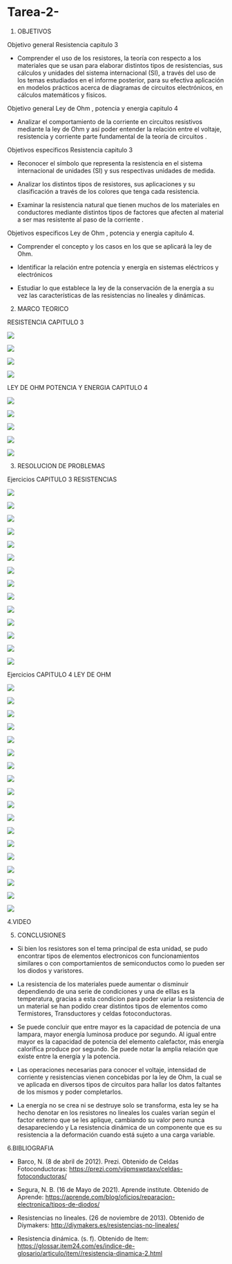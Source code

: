 # Tarea-2-

1. OBJETIVOS

Objetivo general  Resistencia capitulo 3

- Comprender el uso de los resistores, la teoría con respecto a los materiales que se usan para elaborar distintos tipos de resistencias, sus cálculos y unidades del sistema internacional (SI), a través del uso de los temas estudiados en el informe posterior, para su efectiva aplicación en modelos prácticos acerca de diagramas de circuitos electrónicos, en cálculos matemáticos y físicos.

Objetivo general Ley de Ohm , potencia y energia capitulo 4 

- Analizar el comportamiento de la corriente en circuitos resistivos mediante la ley de Ohm y así poder entender la relación entre el voltaje, resistencia y corriente parte fundamental de la teoría de circuitos .

Objetivos especificos Resistencia capitulo 3

- Reconocer el símbolo que representa la resistencia en el sistema internacional de unidades (SI) y sus respectivas unidades de medida.

- Analizar los distintos tipos de resistores, sus aplicaciones y su clasificación a través de los colores que tenga cada resistencia.

- Examinar la resistencia natural que tienen muchos de los materiales en conductores mediante distintos tipos de factores que afecten al material a ser mas resistente al paso de la corriente .

Objetivos especificos Ley de Ohm , potencia y energia capitulo 4.

- Comprender el concepto y los  casos en los que se aplicará la ley de Ohm. 

- Identificar la relación entre potencia y energía en sistemas eléctricos y electrónicos 

-  Estudiar lo que establece la ley de la conservación de la energía a su vez las características de las resistencias no lineales y dinámicas. 

2. MARCO TEORICO

RESISTENCIA CAPITULO 3

![](https://user-images.githubusercontent.com/84397282/120918373-cbf36300-c679-11eb-99bb-003f792da64e.jpg)

![](https://user-images.githubusercontent.com/84397282/120918374-cc8bf980-c679-11eb-8ce6-1a968087dc8d.jpg)

![](https://user-images.githubusercontent.com/84397282/120918377-cc8bf980-c679-11eb-87a9-8ceec75b53c5.jpg)

![](https://user-images.githubusercontent.com/84397282/120918378-cc8bf980-c679-11eb-9594-a5ab66b1b8f1.jpg)

LEY DE OHM POTENCIA Y ENERGIA CAPITULO 4 

![](https://user-images.githubusercontent.com/84998013/121100407-63160300-c7bf-11eb-8cc4-1a0919dbe445.png)

![](https://user-images.githubusercontent.com/84998013/121100472-880a7600-c7bf-11eb-969a-44ab3ad15540.png)

![](https://user-images.githubusercontent.com/84998005/121119699-b9943900-c7e1-11eb-9ad4-94a71c89a2fb.png)

![](https://user-images.githubusercontent.com/84998005/121123018-1f83bf00-c7e8-11eb-9a4f-19bccd76f105.png)

![](https://user-images.githubusercontent.com/84998005/121123023-20b4ec00-c7e8-11eb-83b2-127ceb790ec4.png)





3. RESOLUCION DE PROBLEMAS

Ejercicios CAPITULO 3 RESISTENCIAS 

![](https://user-images.githubusercontent.com/84397282/120944545-b7a37a80-c6fa-11eb-8423-2421df2ba299.jpg)

![](https://user-images.githubusercontent.com/84397282/120944546-b83c1100-c6fa-11eb-8634-011fa3e05456.jpg)

![](https://user-images.githubusercontent.com/84397282/120944547-b8d4a780-c6fa-11eb-8e56-fb57ad8e1c3e.jpg) 

![](https://user-images.githubusercontent.com/84397282/121107185-16392900-c7cd-11eb-9a0c-2ada2e974c96.jpg)

![](https://user-images.githubusercontent.com/84397282/121107188-176a5600-c7cd-11eb-91e2-d5ee473417bd.jpg)

![](https://user-images.githubusercontent.com/84397282/121107192-176a5600-c7cd-11eb-84e9-21bbe750c842.jpg)

![](https://user-images.githubusercontent.com/84998013/121109175-a9c02900-c7d0-11eb-9834-3390a254e4ac.png)

![](https://user-images.githubusercontent.com/84998013/121109296-e3912f80-c7d0-11eb-8c70-685522cc1a0c.png)

![](https://user-images.githubusercontent.com/84998013/121109370-0c192980-c7d1-11eb-9eeb-97a8343cb6f1.png)

![](https://user-images.githubusercontent.com/84998013/121109478-4682c680-c7d1-11eb-89ed-6356f3f32fab.png)

![](https://user-images.githubusercontent.com/84998005/121110985-bf831d80-c7d3-11eb-98c6-74c40bc87534.png)

![](https://user-images.githubusercontent.com/84998005/121111007-c7db5880-c7d3-11eb-9213-1f6de56a6fc5.png)

![](https://user-images.githubusercontent.com/84998005/121111003-c6119500-c7d3-11eb-9922-be474270125a.png)

![](https://user-images.githubusercontent.com/84998005/121111000-c578fe80-c7d3-11eb-97ec-e879ddd46d5e.png)

Ejercicios CAPITULO 4 LEY DE OHM 

![](https://user-images.githubusercontent.com/84397282/121133390-e18e9700-c7f7-11eb-938d-f337146d5231.jpg)

![](https://user-images.githubusercontent.com/84397282/121133392-e18e9700-c7f7-11eb-8d13-0c33e782db64.jpg)

![](https://user-images.githubusercontent.com/84397282/121133394-e2272d80-c7f7-11eb-901c-1f5a13f9906a.jpg)

![](https://user-images.githubusercontent.com/84397282/121133395-e2272d80-c7f7-11eb-9064-696238455892.jpg)

![](https://user-images.githubusercontent.com/84397282/121133380-dfc4d380-c7f7-11eb-846c-e3708f71190e.jpg)

![](https://user-images.githubusercontent.com/84397282/121133383-e05d6a00-c7f7-11eb-8167-87033449c3a4.jpg)

![](https://user-images.githubusercontent.com/84397282/121133385-e05d6a00-c7f7-11eb-80f5-1cda7f1453d3.jpg)

![](https://user-images.githubusercontent.com/84397282/121133386-e0f60080-c7f7-11eb-8e25-19f73cdf27ee.jpg)

![](https://user-images.githubusercontent.com/84397282/121133387-e0f60080-c7f7-11eb-9640-6e78e8a5df98.jpg)

![](https://user-images.githubusercontent.com/84397282/121133389-e18e9700-c7f7-11eb-9518-a682a467930a.jpg)

![](https://user-images.githubusercontent.com/84397282/121136992-dc334b80-c7fb-11eb-8d24-44be4e043710.jpg)

![](https://user-images.githubusercontent.com/84397282/121136994-dccbe200-c7fb-11eb-952a-8fa45fb398fd.jpg)

![](https://user-images.githubusercontent.com/84397282/121136995-dccbe200-c7fb-11eb-80ea-3be8f0bd3934.jpg)

![](https://user-images.githubusercontent.com/84397282/121136998-dd647880-c7fb-11eb-8aec-f3f25e6f8225.jpg)

![](https://user-images.githubusercontent.com/84397282/121136976-da698800-c7fb-11eb-9957-4a588d69dbc3.jpg)

![](https://user-images.githubusercontent.com/84397282/121136977-db021e80-c7fb-11eb-9f39-f0b13111e085.jpg)

![](https://user-images.githubusercontent.com/84397282/121136980-db021e80-c7fb-11eb-8b28-8cf0a1e6b44b.jpg)

![](https://user-images.githubusercontent.com/84397282/121136982-db9ab500-c7fb-11eb-920b-041aa3de23ae.jpg)






4.VIDEO






5. CONCLUSIONES

- Si bien los resistores son el tema principal de esta unidad, se pudo encontrar tipos de elementos electronicos con funcionamientos similares o con comportamientos de semiconductos como lo pueden ser  los diodos y varistores.

- La resistencia de los materiales puede aumentar o disminuir dependiendo de una serie de condiciones y una de elllas es la temperatura, gracias a esta condicion para poder variar la resistencia de un material se han podido crear distintos tipos de elementos como Termistores, Transductores y celdas fotoconductoras.

- Se puede concluir que entre mayor es la capacidad de potencia de una lampara, mayor energía luminosa produce por segundo. Al igual entre mayor es la capacidad de potencia del elemento calefactor, más energía calorífica produce por segundo. Se puede notar la amplia relación que existe entre la energía y la potencia.

- Las operaciones necesarias para conocer el voltaje, intensidad de corriente y resistencias vienen concebidas por la ley de Ohm, la cual se ve aplicada en diversos tipos de circuitos para hallar los datos faltantes de los mismos y poder completarlos.

- La energía no se crea ni se destruye solo se transforma, esta ley se ha hecho denotar en los resistores no lineales  los cuales varían según el factor externo que se les aplique, cambiando su valor pero nunca desapareciendo y La resistencia dinámica de un componente que es su resistencia a la deformación cuando está sujeto a una carga variable.


6.BIBLIOGRAFIA 

- Barco, N. (8 de abril de 2012). Prezi. Obtenido de Celdas Fotoconductoras: https://prezi.com/vjjpmswptaxv/celdas-fotoconductoras/

- Segura, N. B. (16 de Mayo de 2021). Aprende institute. Obtenido de Aprende: https://aprende.com/blog/oficios/reparacion-electronica/tipos-de-diodos/

- Resistencias no lineales. (26 de noviembre de 2013). Obtenido de Diymakers: http://diymakers.es/resistencias-no-lineales/ 

- Resistencia dinámica. (s. f). Obtenido de Item: https://glossar.item24.com/es/indice-de-glosario/articulo/item//resistencia-dinamica-2.html 
